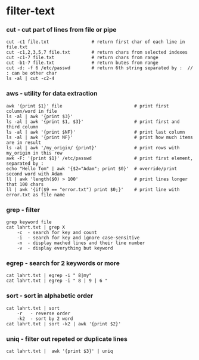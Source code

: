 # filter-text

### cut - cut part of lines from file or pipe
```
cut -c1 file.txt                # return first char of each line in file.txt
cut -c1,2,3,5,7 file.txt        # return chars from selected indexes
cut -c1-7 file.txt              # return chars from range
cut -b1-7 file.txt              # return butes from range
cut -d: -f 6 /etc/passwd        # return 6th string separated by :  // : can be other char
ls -al | cut -c2-4
```

### aws - utility for data extraction
```
awk '{print $1}' file                           # print first column/word in file
ls -al | awk '{print $3}'
ls -al | awk '{print $1, $3}'                   # print first and third column
ls -al | awk '{print $NF}'                      # print last column
ls -al | awk '{print NF}'                       # print how much items are in result
ls -al | awk '/my_origin/ {print}'              # print rows with my_origin in this row
awk -F: '{print $1}' /etc/passwd                # print first element, separated by :
echo "Hello Tom" | awk '{$2="Adam"; print $0}'  # override/print second word with Adam
ll | awk 'length($0) > 100'                     # print lines longer that 100 chars
ll | awk '{if($9 == "error.txt") print $0;}'    # print line with error.txt as file name

```

### grep - filter
```
grep keyword file
cat lahrt.txt | grep X
    -c  - search for key and count
    -i  - search for key and ignore case-sensitive
    -n  - display mached lines and their line number
    -v  - display everything but keyword
```

### egrep - search for 2 keywords or more
```
cat lahrt.txt | egrep -i " 8|my"
cat lahrt.txt | egrep -i " 8 | 9 | 6 "
```

### sort - sort in alphabetic order
```
cat lahrt.txt | sort 
    -r   - reverse order
    -k2  - sort by 2 word
cat lahrt.txt | sort -k2 | awk '{print $2}'
```

### uniq - filter out repeted or duplicate lines
```
cat lahrt.txt |  awk '{print $3}' | uniq
```



